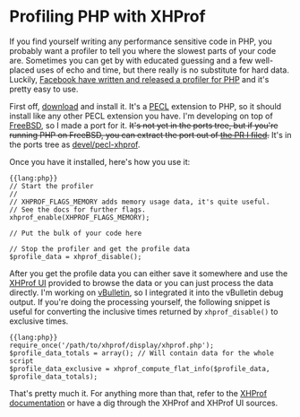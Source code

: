 # Profiling PHP with XHProf

If you find yourself writing any performance sensitive code in PHP, you
probably want a profiler to tell you where the slowest parts of your code are.
Sometimes you can get by with educated guessing and a few well-placed uses of
echo and time, but there really is no substitute for hard data. Luckily,
[Facebook have written and released a profiler for
PHP](http://www.facebook.com/note.php?note_id=62667953919) and it's pretty
easy to use.

First off, [download](http://pecl.php.net/package/xhprof) and install it. It's
a [PECL](http://pecl.php.net/) extension to PHP, so it should install like any
other PECL extension you have. I'm developing on top of
[FreeBSD](http://www.freebsd.org/), so I made a port for it. <strike>It's not
yet in the ports tree, but if you're running PHP on FreeBSD, you can extract
the port out of [the PR I
filed](http://www.freebsd.org/cgi/query-pr.cgi?pr=ports/148332).</strike> It's
in the ports tree as
[devel/pecl-xhprof](http://www.freshports.org/devel/pecl-xhprof).

Once you have it installed, here's how you use it:

    {{lang:php}}
    // Start the profiler
    //
    // XHPROF_FLAGS_MEMORY adds memory usage data, it's quite useful.
    // See the docs for further flags.
    xhprof_enable(XHPROF_FLAGS_MEMORY);
     
    // Put the bulk of your code here
     
    // Stop the profiler and get the profile data
    $profile_data = xhprof_disable();

After you get the profile data you can either save it somewhere and use the
[XHProf UI](http://mirror.facebook.net/facebook/xhprof/doc.html#ui_setup)
provided to browse the data or you can just process the data directly. I'm
working on [vBulletin](http://www.vbulletin.com/), so I integrated it into the vBulletin debug output. If
you're doing the processing yourself, the following snippet is useful for
converting the inclusive times returned by `xhprof_disable()` to exclusive
times.

    {{lang:php}}
    require_once('/path/to/xhprof/display/xhprof.php');
    $profile_data_totals = array(); // Will contain data for the whole script
    $profile_data_exclusive = xhprof_compute_flat_info($profile_data, $profile_data_totals);

That's pretty much it. For anything more than that, refer to the [XHProf
documentation](http://mirror.facebook.net/facebook/xhprof/doc.html) or have a
dig through the XHProf and XHProf UI sources.
